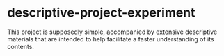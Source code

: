 # descriptive-project-experiment
This project is supposedly simple, accompanied by extensive descriptive materials that are intended to help facilitate a faster understanding of its contents.
